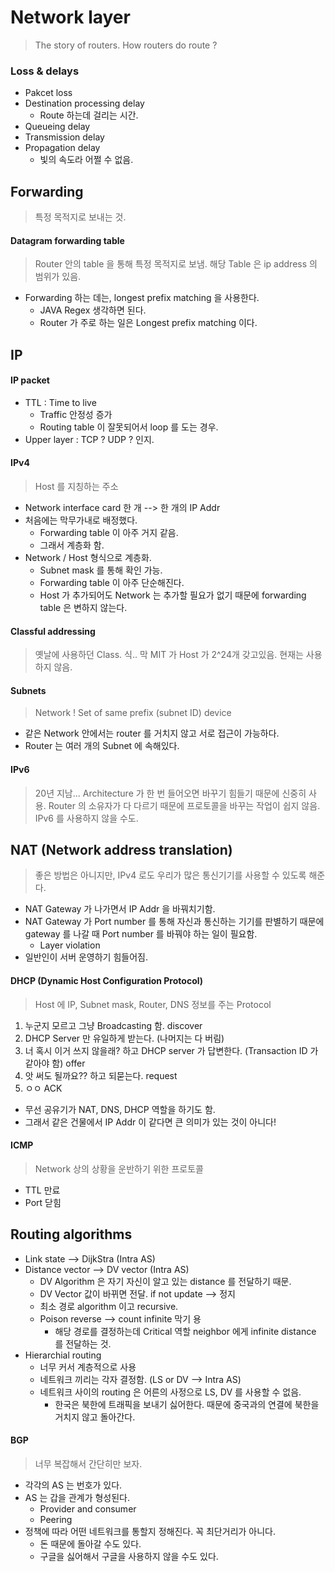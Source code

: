# Network layer
> The story of routers.
> How routers do route ?

### Loss & delays
 * Pakcet loss
 *  Destination processing delay
    * Route 하는데 걸리는 시간. 
 *  Queueing delay
 *  Transmission delay
 *  Propagation delay
    *  빛의 속도라 어쩔 수 없음.

## Forwarding
> 특정 목적지로 보내는 것.
#### Datagram forwarding table
> Router 안의 table 을 통해 특정 목적지로 보냄.
> 해당 Table 은 ip address 의 범위가 있음.
* Forwarding 하는 데는, longest prefix matching 을 사용한다.
  * JAVA Regex 생각하면 된다.
  * Router 가 주로 하는 일은 Longest prefix matching 이다.

## IP
#### IP packet
* TTL : Time to live
    * Traffic 안정성 증가
    * Routing table 이 잘못되어서 loop 를 도는 경우.
* Upper layer : TCP ? UDP ? 인지.

#### IPv4
> Host 를 지칭하는 주소
* Network interface card 한 개 --> 한 개의 IP Addr
* 처음에는 막무가내로 배정했다.
  * Forwarding table 이 아주 거지 같음.
  * 그래서 계층화 함.
* Network / Host 형식으로 계층화.
  * Subnet mask 를 통해 확인 가능.
  * Forwarding table 이 아주 단순해진다.
  * Host 가 추가되어도 Network 는 추가할 필요가 없기 때문에 forwarding table 은 변하지 않는다.

#### Classful addressing
> 옛날에 사용하던 Class. 식.. 막 MIT 가 Host 가 2^24개 갖고있음.
> 현재는 사용하지 않음.

#### Subnets
> Network ! Set of same prefix (subnet ID) device
* 같은 Network 안에서는 router 를 거치지 않고 서로 접근이 가능하다.
* Router 는 여러 개의 Subnet 에 속해있다.

#### IPv6
> 20년 지남...
> Architecture 가 한 번 들어오면 바꾸기 힘들기 때문에 신중히 사용.
> Router 의 소유자가 다 다르기 때문에 프로토콜을 바꾸는 작업이 쉽지 않음.
> IPv6 를 사용하지 않을 수도.

## NAT (Network address translation)
> 좋은 방법은 아니지만, IPv4 로도 우리가 많은 통신기기를 사용할 수 있도록 해준다.

* NAT Gateway 가 나가면서 IP Addr 을 바꿔치기함.
* NAT Gateway 가 Port number 를 통해 자신과 통신하는 기기를 판별하기 때문에 gateway 를 나갈 때 Port number 를 바꿔야 하는 일이 필요함.
  * Layer violation
* 일반인이 서버 운영하기 힘들어짐.

#### DHCP (Dynamic Host Configuration Protocol)
> Host 에 IP, Subnet mask, Router, DNS 정보를 주는 Protocol

1. 누군지 모르고 그냥 Broadcasting 함. discover
2. DHCP Server 만 유일하게 받는다. (나머지는 다 버림)
3. 너 혹시 이거 쓰지 않을래? 하고 DHCP server 가 답변한다. (Transaction ID 가 같아야 함) offer
4. 앗 써도 될까요?? 하고 되묻는다. request
5. ㅇㅇ ACK

* 무선 공유기가 NAT, DNS, DHCP 역할을 하기도 함.
* 그래서 같은 건물에서 IP Addr 이 같다면 큰 의미가 있는 것이 아니다!

#### ICMP
> Network 상의 상황을 운반하기 위한 프로토콜

* TTL 만료
* Port 닫힘

## Routing algorithms
* Link state --> DijkStra (Intra AS)
* Distance vector --> DV vector (Intra AS)
  * DV Algorithm 은 자기 자신이 알고 있는 distance 를 전달하기 때문.
  * DV Vector 값이 바뀌면 전달. if not update --> 정지
  * 최소 경로 algorithm 이고 recursive.
  * Poison reverse --> count infinite 막기 용
    * 해당 경로를 결정하는데 Critical 역할 neighbor 에게 infinite distance 를 전달하는 것.
* Hierarchial routing
  * 너무 커서 계층적으로 사용
  * 네트워크 끼리는 각자 결정함. (LS or DV --> Intra AS)
  * 네트워크 사이의 routing 은 어른의 사정으로 LS, DV 를 사용할 수 없음.
    * 한국은 북한에 트래픽을 보내기 싫어한다. 때문에 중국과의 연결에 북한을 거치지 않고 돌아간다.

#### BGP
> 너무 복잡해서 간단히만 보자.
* 각각의 AS 는 번호가 있다.
* AS 는 갑을 관계가 형성된다.
  * Provider and consumer
  * Peering
* 정책에 따라 어떤 네트워크를 통할지 정해진다. 꼭 최단거리가 아니다.
  * 돈 때문에 돌아갈 수도 있다.
  * 구글을 싫어해서 구글을 사용하지 않을 수도 있다. 

